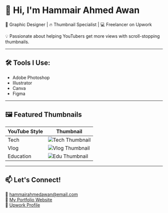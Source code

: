 # 👋 Hi, I'm Hammair Ahmed Awan

🎨 Graphic Designer | 🔥 Thumbnail Specialist | 💻 Freelancer on Upwork

💡 Passionate about helping YouTubers get more views with scroll-stopping thumbnails.

---

## 🛠 Tools I Use:
- Adobe Photoshop
- Illustrator
- Canva
- Figma

---

## 🖼 Featured Thumbnails
| YouTube Style | Thumbnail |
|---------------|-----------|
| Tech | ![Tech Thumbnail](https://raw.githubusercontent.com/hammairawan/portfolio/main/thumbnails/tech1.jpg) |
| Vlog | ![Vlog Thumbnail](https://raw.githubusercontent.com/hammairawan/portfolio/main/thumbnails/vlog1.jpg) |
| Education | ![Edu Thumbnail](https://raw.githubusercontent.com/hammairawan/portfolio/main/thumbnails/edu1.jpg) |

---

## 📫 Let's Connect!
📧 hammairahmedawan@email.com  
🔗 [My Portfolio Website](https://hammairawan.github.io/portfolio)  
🌟 [Upwork Profile]([/freelancers/~01b7870ecc690fa573?mp_source=share](https://www.upwork.com/freelancers/~01b7870ecc690fa573))
